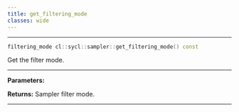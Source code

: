 ```yaml
---
title: get_filtering_mode
classes: wide
---
```



---

```cpp
filtering_mode cl::sycl::sampler::get_filtering_mode() const
```


Get the filter mode. 


---
**Parameters:**

**Returns:** Sampler filter mode. 

---
